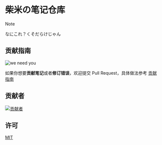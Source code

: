 # 柴米の笔记仓库

> [!NOTE]
> なにこれ？くそだらけじゃん

## 贡献指南

![we need you](https://edgestore.link/we-need-you.webp)

如果你想要**贡献笔记**或者**修订错误**，欢迎提交 Pull Request，具体做法参考 [贡献指南](./CONTRIBUTING.md)

## 贡献者

[![贡献者](https://contrib.rocks/image?repo=chai-mi/note)](https://github.com/chai-mi/note/graphs/contributors)

## 许可

[MIT](./LICENSE)
